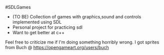#SDLGames

* (TO BE) Collection of games with graphics,sound and controls implemented using SDL
* Personal project for practicing sdl
* Want to get better at c++

Feel free to criticize me if I'm doing something horribly wrong.
I got sprites from Buch @ https://opengameart.org/users/buch
